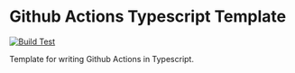 # Github Actions Typescript Template

[![Build Test](https://github.com/luvly-luvs/action-template-typescript/actions/workflows/build-test.yml/badge.svg?branch=main&max-age=3600)](https://github.com/luvly-luvs/action-template-typescript/actions/workflows/build-test.yml)

Template for writing Github Actions in Typescript.
